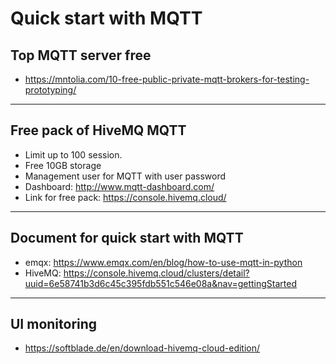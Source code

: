 # Quick start with MQTT
## Top MQTT server free
- https://mntolia.com/10-free-public-private-mqtt-brokers-for-testing-prototyping/

---
## Free pack of HiveMQ MQTT
  - Limit up to 100 session.
  - Free 10GB storage
  - Management user for MQTT with user password
  - Dashboard: http://www.mqtt-dashboard.com/
  - Link for free pack: https://console.hivemq.cloud/
---
## Document for quick start with MQTT
- emqx: https://www.emqx.com/en/blog/how-to-use-mqtt-in-python
- HiveMQ: https://console.hivemq.cloud/clusters/detail?uuid=6e58741b3d6c45c395fdb551c546e08a&nav=gettingStarted

---
## UI monitoring
- https://softblade.de/en/download-hivemq-cloud-edition/






